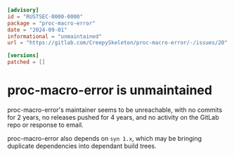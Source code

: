 ```toml
[advisory]
id = "RUSTSEC-0000-0000"
package = "proc-macro-error"
date = "2024-09-01"
informational = "unmaintained"
url = "https://gitlab.com/CreepySkeleton/proc-macro-error/-/issues/20"

[versions]
patched = []
```

# proc-macro-error is unmaintained

proc-macro-error's maintainer seems to be unreachable, with no commits for 2 years, no releases pushed for 4 years, and no activity on the GitLab repo or response to email.

proc-macro-error also depends on `syn 1.x`, which may be bringing duplicate dependencies into dependant build trees.
